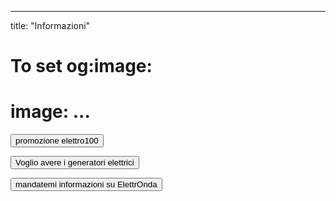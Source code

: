 ---
title: "Informazioni"

# To set og:image:
# image: ...
<section id="form1"><form action="MAILTO:<matteo@pedani.it>?subject=elettro100&body=Tenetemi informato su ElettrOnda, fatemi sapere come donare 100 euro per avere la promozione elettro100 " method="post" enctype="text/plain">
<input type="submit" value="promozione elettro100"></form>
</section><section id="form2"><form action="MAILTO:<matteo@pedani.it>?subject=elettro100&body=Tenetemi informato su ElettrOnda, fatemi sapere come donare avere i generatori elettrici " method="post" enctype="text/plain">
<input type="submit" value="Voglio avere i generatori elettrici"></form>
</section><section id="form3"><form action="MAILTO:<matteo@pedani.it>?subject=elettro100&body=Tenetemi informato su ElettrOnda. " method="post" enctype="text/plain"><input type="submit" value="mandatemi informazioni su ElettrOnda"></form>
</section>

